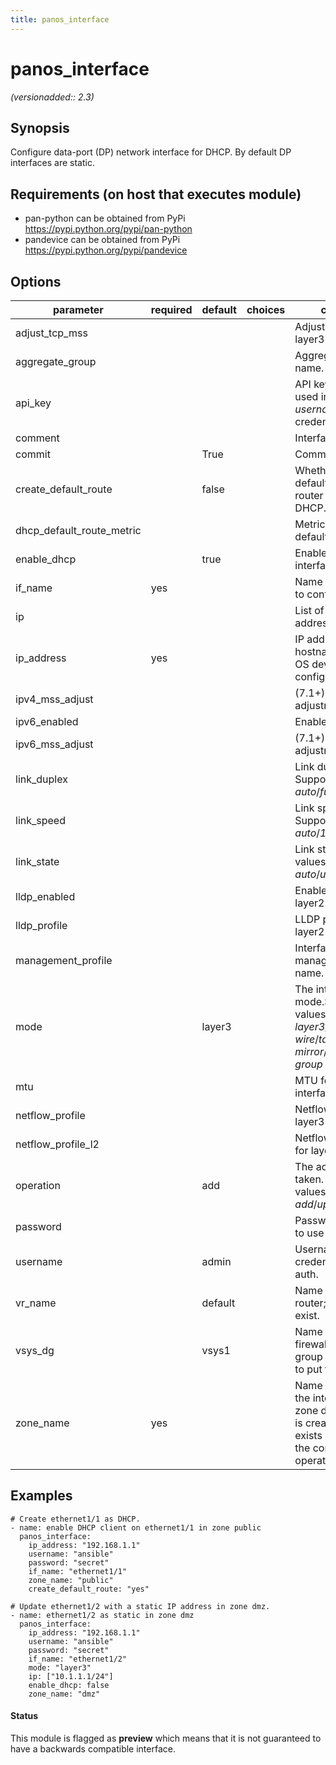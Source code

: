 ```yaml
---
title: panos_interface
---
```

# panos_interface

_(versionadded:: 2.3)_


## Synopsis

Configure data-port (DP) network interface for DHCP. By default DP interfaces are static.


## Requirements (on host that executes module)

- pan-python can be obtained from PyPi https://pypi.python.org/pypi/pan-python
- pandevice can be obtained from PyPi https://pypi.python.org/pypi/pandevice

## Options

| parameter | required | default | choices | comments |
| --- | --- | --- | --- | --- |
| adjust_tcp_mss |  |  |  | Adjust TCP MSS for layer3 interface. |
| aggregate_group |  |  |  | Aggregate interface name. |
| api_key |  |  |  | API key that can be used instead of *username*/*password* credentials. |
| comment |  |  |  | Interface comment. |
| commit |  | True |  | Commit if changed |
| create_default_route |  | false |  | Whether or not to add default route with router learned via DHCP. |
| dhcp_default_route_metric |  |  |  | Metric for the DHCP default route. |
| enable_dhcp |  | true |  | Enable DHCP on this interface. |
| if_name | yes |  |  | Name of the interface to configure. |
| ip |  |  |  | List of static IP addresses. |
| ip_address | yes |  |  | IP address (or hostname) of PAN-OS device being configured. |
| ipv4_mss_adjust |  |  |  | (7.1+) TCP MSS adjustment for IPv4. |
| ipv6_enabled |  |  |  | Enable IPv6. |
| ipv6_mss_adjust |  |  |  | (7.1+) TCP MSS adjustment for IPv6. |
| link_duplex |  |  |  | Link duplex.  Supported values are *auto*/*full*/*half*. |
| link_speed |  |  |  | Link speed.  Supported values are *auto*/*10*/*100*/*1000*. |
| link_state |  |  |  | Link state.  Supported values are *auto*/*up*/*down*. |
| lldp_enabled |  |  |  | Enable LLDP for layer2 interface. |
| lldp_profile |  |  |  | LLDP profile name for layer2 interface. |
| management_profile |  |  |  | Interface management profile name. |
| mode |  | layer3 |  | The interface mode.Supported values are *layer3*/*layer2*/*virtual-wire*/*tap*/*ha*/*decrypt-mirror*/*aggregate-group* |
| mtu |  |  |  | MTU for layer3 interface. |
| netflow_profile |  |  |  | Netflow profile for layer3 interface. |
| netflow_profile_l2 |  |  |  | Netflow profile name for layer2 interface. |
| operation |  | add |  | The action to be taken.  Supported values are *add*/*update*/*delete*. |
| password |  |  |  | Password credentials to use for auth. |
| username |  | admin |  | Username credentials to use for auth. |
| vr_name |  | default |  | Name of the virtual router; it must already exist. |
| vsys_dg |  | vsys1 |  | Name of the vsys (if firewall) or device group (if panorama) to put this object. |
| zone_name | yes |  |  | Name of the zone for the interface. If the zone does not exist it is created.If the zone exists and it is not of the correct mode the operation will fail. |

## Examples

    # Create ethernet1/1 as DHCP.
    - name: enable DHCP client on ethernet1/1 in zone public
      panos_interface:
        ip_address: "192.168.1.1"
        username: "ansible"
        password: "secret"
        if_name: "ethernet1/1"
        zone_name: "public"
        create_default_route: "yes"
    
    # Update ethernet1/2 with a static IP address in zone dmz.
    - name: ethernet1/2 as static in zone dmz
      panos_interface:
        ip_address: "192.168.1.1"
        username: "ansible"
        password: "secret"
        if_name: "ethernet1/2"
        mode: "layer3"
        ip: ["10.1.1.1/24"]
        enable_dhcp: false
        zone_name: "dmz"




#### Status

This module is flagged as **preview** which means that it is not guaranteed to have a backwards compatible interface.

